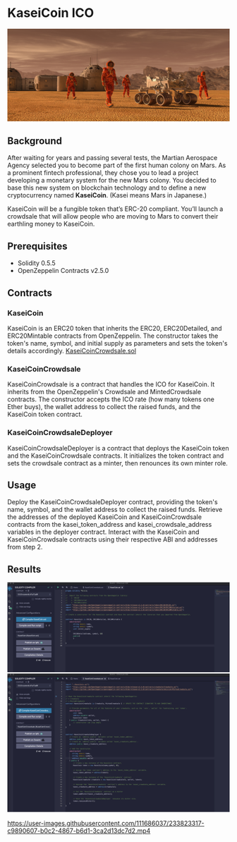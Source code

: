 # KaseiCoin ICO

![alt=""](Images/application-image.png)

## Background

After waiting for years and passing several tests, the Martian Aerospace Agency selected you to become part of the first human colony on Mars. As a prominent fintech professional, they chose you to lead a project developing a monetary system for the new Mars colony. You decided to base this new system on blockchain technology and to define a new cryptocurrency named **KaseiCoin**. (Kasei means Mars in Japanese.)

KaseiCoin will be a fungible token that’s ERC-20 compliant. You’ll launch a crowdsale that will allow people who are moving to Mars to convert their earthling money to KaseiCoin.

## Prerequisites

- Solidity 0.5.5
- OpenZeppelin Contracts v2.5.0

## Contracts

### KaseiCoin
KaseiCoin is an ERC20 token that inherits the ERC20, ERC20Detailed, and ERC20Mintable contracts from OpenZeppelin. The constructor takes the token's name, symbol, and initial supply as parameters and sets the token's details accordingly.
[KaseiCoinCrowdsale.sol](./Starter_Code/KaseiCoinCrowdsale.com)

### KaseiCoinCrowdsale
KaseiCoinCrowdsale is a contract that handles the ICO for KaseiCoin. It inherits from the OpenZeppelin's Crowdsale and MintedCrowdsale contracts. The constructor accepts the ICO rate (how many tokens one Ether buys), the wallet address to collect the raised funds, and the KaseiCoin token contract.

### KaseiCoinCrowdsaleDeployer
KaseiCoinCrowdsaleDeployer is a contract that deploys the KaseiCoin token and the KaseiCoinCrowdsale contracts. It initializes the token contract and sets the crowdsale contract as a minter, then renounces its own minter role.

## Usage

Deploy the KaseiCoinCrowdsaleDeployer contract, providing the token's name, symbol, and the wallet address to collect the raised funds.
Retrieve the addresses of the deployed KaseiCoin and KaseiCoinCrowdsale contracts from the kasei_token_address and kasei_crowdsale_address variables in the deployer contract.
Interact with the KaseiCoin and KaseiCoinCrowdsale contracts using their respective ABI and addresses from step 2.

## Results

![complie1](Images/Evaluation_Results/Compile_KaseiCoin.png)
![Compile](Images/Evaluation_Results/Compile_KaseiCoinCrowdsale.png)

https://user-images.githubusercontent.com/111686037/233823317-c9890607-b0c2-4867-b6d1-3ca2d13dc7d2.mp4


